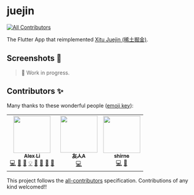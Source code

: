 # juejin
<!-- ALL-CONTRIBUTORS-BADGE:START - Do not remove or modify this section -->
[![All Contributors](https://img.shields.io/badge/all_contributors-3-orange.svg?style=flat-square)](#contributors-)
<!-- ALL-CONTRIBUTORS-BADGE:END -->

The Flutter App that reimplemented [Xitu Juejin (稀土掘金)](https://juejin.cn).

## Screenshots 📸

> 🚧 Work in progress.

## Contributors ✨

Many thanks to these wonderful people ([emoji key](https://allcontributors.org/docs/en/emoji-key)):
<!-- ALL-CONTRIBUTORS-LIST:START - Do not remove or modify this section -->
<!-- prettier-ignore-start -->
<!-- markdownlint-disable -->
<table>
  <tr>
    <td align="center"><a href="https://blog.alexv525.com"><img src="https://avatars1.githubusercontent.com/u/15884415?v=4?s=100" width="100px;" alt=""/><br /><sub><b>Alex Li</b></sub></a><br /><a href="https://github.com/fluttercandies/flutter_juejin/commits?author=AlexV525" title="Code">💻</a> <a href="#design-AlexV525" title="Design">🎨</a> <a href="https://github.com/fluttercandies/flutter_juejin/commits?author=AlexV525" title="Documentation">📖</a> <a href="#example-AlexV525" title="Examples">💡</a> <a href="#ideas-AlexV525" title="Ideas, Planning, & Feedback">🤔</a> <a href="#maintenance-AlexV525" title="Maintenance">🚧</a> <a href="#question-AlexV525" title="Answering Questions">💬</a> <a href="https://github.com/fluttercandies/flutter_juejin/pulls?q=is%3Apr+reviewed-by%3AAlexV525" title="Reviewed Pull Requests">👀</a></td>
    <td align="center"><a href="https://github.com/a1017480401"><img src="https://avatars.githubusercontent.com/u/58846244?v=4?s=100" width="100px;" alt=""/><br /><sub><b>友人A</b></sub></a><br /><a href="https://github.com/fluttercandies/flutter_juejin/commits?author=a1017480401" title="Code">💻</a></td>
    <td align="center"><a href="https://www.shirne.com/"><img src="https://avatars.githubusercontent.com/u/2263157?v=4?s=100" width="100px;" alt=""/><br /><sub><b>shirne</b></sub></a><br /><a href="https://github.com/fluttercandies/flutter_juejin/commits?author=shirne" title="Code">💻</a> <a href="https://github.com/fluttercandies/flutter_juejin/issues?q=author%3Ashirne" title="Bug reports">🐛</a></td>
  </tr>
</table>

<!-- markdownlint-restore -->
<!-- prettier-ignore-end -->

<!-- ALL-CONTRIBUTORS-LIST:END -->
This project follows the
[all-contributors](https://github.com/all-contributors/all-contributors) specification.
Contributions of any kind welcomed!!
